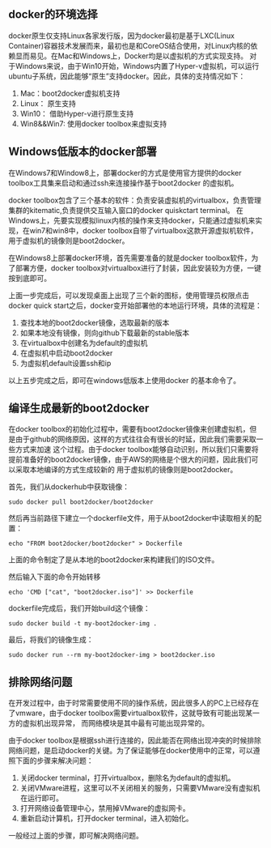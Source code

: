 ## docker的环境选择

docker原生仅支持Linux各家发行版，因为docker最初是基于LXC(Linux Container)容器技术发展而来，最初也是和CoreOS结合使用，对Linux内核的依赖显而易见。在Mac和Windows上，Docker均是以虚拟机的方式实现支持。
对于Windows来说，由于Win10开始，Windows内置了Hyper-v虚拟机，可以运行ubuntu子系统，因此能够“原生”支持docker。因此，具体的支持情况如下：
1. Mac：boot2docker虚拟机支持
2. Linux： 原生支持
3. Win10： 借助Hyper-v进行原生支持
4. Win8&&Win7: 使用docker toolbox来虚拟支持

## Windows低版本的docker部署

在Windows7和Window8上，部署docker的方式是使用官方提供的docker toolbox工具集来启动和通过ssh来连接操作基于boot2docker 的虚拟机。

docker toolbox包含了三个基本的软件：负责安装虚拟机的virtualbox，负责管理集群的kitematic,负责提供交互输入窗口的docker quiskctart terminal。
在Windows上，先要实现模拟linux内核的操作来支持docker，只能通过虚拟机来实现，在win7和win8中，docker toolbox自带了virtualbox这款开源虚拟机软件，
用于虚拟机的镜像则是boot2docker。

在Windows8上部署docker环境，首先需要准备的就是docker toolbox软件，为了部署方便，docker toolbox对virtualbox进行了封装，因此安装较为方便，一键按到底即可。

上面一步完成后，可以发现桌面上出现了三个新的图标，使用管理员权限点击docker quick start之后，docker变开始部署他的本地运行环境，具体的流程是：
1. 查找本地的boot2docker镜像，选取最新的版本
2. 如果本地没有镜像，则向github下载最新的stable版本
3. 在virtualbox中创建名为default的虚拟机
4. 在虚拟机中启动boot2docker
5. 为虚拟机default设置ssh和ip

以上五步完成之后，即可在windows低版本上使用docker 的基本命令了。

## 编译生成最新的boot2docker 

在docker toolbox的初始化过程中，需要有boot2docker镜像来创建虚拟机，但是由于github的网络原因，这样的方式往往会有很长的时延，因此我们需要采取一些方式来加速
这个过程。由于docker toolbox能够自动识别，所以我们只需要将提前准备好的boot2docker镜像，由于AWS的网络是个很大的问题，因此我们可以采取本地编译的方式生成较新的
用于虚拟机的镜像则是boot2docker。

首先，我们从dockerhub中获取镜像：
```shell
sudo docker pull boot2docker/boot2docker  
```

然后再当前路径下建立一个dockerfile文件，用于从boot2docker中读取相关的配置：

```shell
echo "FROM boot2docker/boot2docker" > Dockerfile
```
上面的命令制定了是从本地的boot2docker来构建我们的ISO文件。

然后输入下面的命令开始转移
```shell
echo 'CMD ["cat", "boot2docker.iso"]' >> Dockerfile 
```

dockerfile完成后，我们开始build这个镜像：
```shell
sudo docker build -t my-boot2docker-img .  
```

最后，将我们的镜像生成：
```shell
sudo docker run --rm my-boot2docker-img > boot2docker.iso 
```

## 排除网络问题

在开发过程中，由于时常需要使用不同的操作系统，因此很多人的PC上已经存在了vmware，由于docker toolbox需要virtualbox软件，这就导致有可能出现某一方的虚拟机出现异常，
而网络模块是其中最有可能出现异常的。

由于docker toolbox是根据ssh进行连接的，因此能否在网络出现冲突的时候排除网络问题，是启动docker的关键。为了保证能够在docker使用中的正常，可以遵照下面的步骤来解决问题：

1. 关闭docker terminal，打开virtualbox，删除名为default的虚拟机。
2. 关闭VMware进程，这里可以不关闭相关的服务，只需要VMware没有虚拟机在运行即可。
3. 打开网络设备管理中心，禁用掉VMware的虚拟网卡。
4. 重新启动计算机，打开docker terminal，进入初始化。

一般经过上面的步骤，即可解决网络问题。
